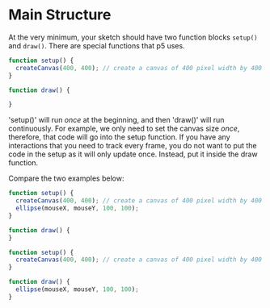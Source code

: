 # Main Structure

At the very minimum, your sketch should have two function blocks `setup()` and `draw()`. There are special functions that p5 uses.

```js
function setup() {
  createCanvas(400, 400); // create a canvas of 400 pixel width by 400 pixel height.
}

function draw() {

}
```

'setup()' will run *once* at the beginning, and then 'draw()' will run continuously. For example, we only need to set the canvas size *once*, therefore, that code will go into the setup function. If you have any interactions that you need to track every frame, you do not want to put the code in the setup as it will only update once. Instead, put it inside the draw function.

Compare the two examples below:

```js
function setup() {
  createCanvas(400, 400); // create a canvas of 400 pixel width by 400 pixel height.
  ellipse(mouseX, mouseY, 100, 100);
}

function draw() {
}
```

```js
function setup() {
  createCanvas(400, 400); // create a canvas of 400 pixel width by 400 pixel height.
}

function draw() {
  ellipse(mouseX, mouseY, 100, 100);
}
```
